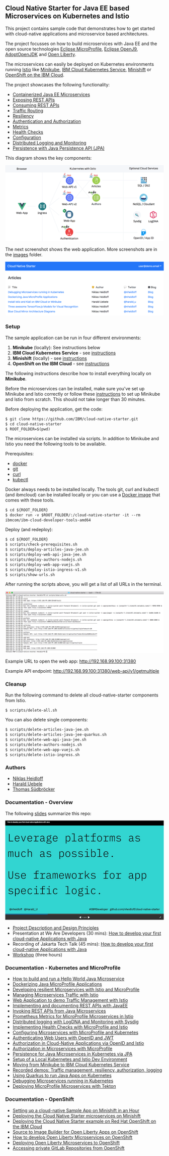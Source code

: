 ## Cloud Native Starter for Java EE based Microservices on Kubernetes and Istio

This project contains sample code that demonstrates how to get started with cloud-native applications and microservice based architectures. 

The project focusses on how to build microservices with Java EE and the open source technologies [Eclipse MicroProfile](https://microprofile.io/), [Eclipse OpenJ9](https://www.eclipse.org/openj9/), [AdoptOpenJDK](https://adoptopenjdk.net/) and [Open Liberty](https://openliberty.io/).

The microservices can easily be deployed on Kubernetes environments running [Istio](https://istio.io/) like [Minikube](https://kubernetes.io/docs/setup/minikube/), [IBM Cloud Kubernetes Service](https://www.ibm.com/cloud/container-service), [Minishift](https://docs.okd.io/latest/minishift/index.html) or [OpenShift on the IBM Cloud](https://cloud.ibm.com/docs/containers?topic=containers-openshift_tutorial).

The project showcases the following functionality:

* [Containerized Java EE Microservices](documentation/DemoJavaImage.md)
* [Exposing REST APIs](documentation/DemoExposeRESTAPIs.md)
* [Consuming REST APIs](documentation/DemoConsumeRESTAPIs.md)
* [Traffic Routing](documentation/DemoTrafficRouting.md)
* [Resiliency](documentation/DemoResiliency.md)
* [Authentication and Authorization](documentation/DemoAuthentication.md)
* [Metrics](documentation/DemoMetrics.md)
* [Health Checks](documentation/DemoHealthCheck.md)
* [Configuration](documentation/DemoConfiguration.md)
* [Distributed Logging and Monitoring](documentation/DemoDistributedLoggingMonitoring.md)
* [Persistence with Java Persistence API (JPA)](documentation/DemoJPA.md)

This diagram shows the key components:

<kbd><img src="images/architecture-2.png" /></kbd>

The next screenshot shows the web application. More screenshots are in the [images](images) folder.

<kbd><img src="images/web-app.png" /></kbd>


### Setup

The sample application can be run in four different environments:

1) **Minikube** (locally): See instructions below
2) **IBM Cloud Kubernetes Service** - see [instructions](documentation/IKSDeployment.md)
3) **Minishift** (locally) - see [instructions](documentation/MinishiftDeployment.md)
4) **OpenShift on the IBM Cloud** - see [instructions](documentation/OpenShiftIKSDeployment.md)

The following instructions describe how to install everything locally on **Minikube**.

Before the microservices can be installed, make sure you've set up Minikube and Istio correctly or follow these [instructions](documentation/SetupLocalEnvironment.md) to set up Minikube and Istio from scratch. This should not take longer than 30 minutes.

Before deploying the application, get the code:

```
$ git clone https://github.com/IBM/cloud-native-starter.git
$ cd cloud-native-starter
$ ROOT_FOLDER=$(pwd)
```

The microservices can be installed via scripts. In addition to Minikube and Istio you need the following tools to be available.

Prerequisites:

* [docker](https://docs.docker.com/install/)
* [git](https://git-scm.com/book/en/v2/Getting-Started-Installing-Git)
* [curl](https://curl.haxx.se/download.html)
* [kubectl](https://kubernetes.io/docs/tasks/tools/install-kubectl/)

Docker always needs to be installed locally. The tools git, curl and kubectl (and ibmcloud) can be installed locally or you can use a [Docker image](https://cloud.ibm.com/docs/cli?topic=cloud-cli-using-idt-from-docker) that comes with these tools.

```
$ cd ${ROOT_FOLDER}
$ docker run -v $ROOT_FOLDER/:/cloud-native-starter -it --rm ibmcom/ibm-cloud-developer-tools-amd64
```

Deploy (and redeploy):

```
$ cd ${ROOT_FOLDER}
$ scripts/check-prerequisites.sh
$ scripts/deploy-articles-java-jee.sh
$ scripts/deploy-web-api-java-jee.sh
$ scripts/deploy-authors-nodejs.sh
$ scripts/deploy-web-app-vuejs.sh
$ scripts/deploy-istio-ingress-v1.sh
$ scripts/show-urls.sh
```

After running the scripts above, you will get a list of all URLs in the terminal.

<kbd><img src="images/urls.png" /></kbd>

Example URL to open the web app: http://192.168.99.100:31380

Example API endpoint: http://192.168.99.100:31380/web-api/v1/getmultiple

### Cleanup

Run the following command to delete all cloud-native-starter components from Istio.

```
$ scripts/delete-all.sh
```

You can also delete single components:

```
$ scripts/delete-articles-java-jee.sh
$ scripts/delete-articles-java-jee-quarkus.sh
$ scripts/delete-web-api-java-jee.sh
$ scripts/delete-authors-nodejs.sh
$ scripts/delete-web-app-vuejs.sh
$ scripts/delete-istio-ingress.sh
```

### Authors

* [Niklas Heidloff](https://twitter.com/nheidloff)
* [Harald Uebele](https://twitter.com/harald_u)
* [Thomas Südbröcker](https://twitter.com/tsuedbroecker)


### Documentation - Overview

The following [slides](https://github.com/nheidloff/cloud-native-starter/blob/master/documentation/OneHourTalk.pdf) summarize this repo:

[![Slides](images/slides.png)](documentation/OneHourTalk.pdf)

* [Project Description and Design Principles](http://heidloff.net/article/example-java-app-cloud-kubernetes)
* Presentation at We Are Developers (30 mins): [How to develop your first cloud-native Applications with Java](http://heidloff.net/recording-of-talk-how-to-develop-your-first-cloud-native-applications-with-java/)
* Recording of Jakarta Tech Talk (45 mins): [How to develop your first cloud-native Applications with Java](http://heidloff.net/article/recording-jakarta-tech-talk-how-to-develop-microservices/)
* [Workshop](https://github.com/IBM/cloud-native-starter/tree/master/workshop) (three hours)


### Documentation - Kubernetes and MicroProfile

* [How to build and run a Hello World Java Microservice](http://heidloff.net/article/how-to-build-and-run-a-hello-world-java-microservice/)
* [Dockerizing Java MicroProfile Applications](http://heidloff.net/article/dockerizing-container-java-microprofile)
* [Developing resilient Microservices with Istio and MicroProfile](http://heidloff.net/article/resiliency-microservice-microprofile-java-istio)
* [Managing Microservices Traffic with Istio](https://haralduebele.blog/2019/03/11/managing-microservices-traffic-with-istio/)
* [Web Application to demo Traffic Management with Istio](http://heidloff.net/article/sample-app-manage-microservices-traffic-istio)
* [Implementing and documenting REST APIs with JavaEE](http://heidloff.net/article/rest-apis-microprofile-javaee-jaxrs)
* [Invoking REST APIs from Java Microservices](http://heidloff.net/invoke-rest-apis-java-microprofile-microservice)
* [Prometheus Metrics for MicroProfile Microservices in Istio](http://heidloff.net/article/prometheus-metrics-microprofile-microservices-istio/)
* [Distributed logging with LogDNA and Monitoring with Sysdig](https://haralduebele.blog/2019/04/08/whats-going-on-in-my-cluster/)
* [Implementing Health Checks with MicroProfile and Istio](http://heidloff.net/article/implementing-health-checks-microprofile-istio)
* [Configuring Microservices with MicroProfile and Kubernetes](http://heidloff.net/article/configuring-java-microservices-microprofile-kubernetes/)
* [Authenticating Web Users with OpenID and JWT](http://heidloff.net/article/authenticating-web-users-openid-connect-jwt/)
* [Authorization in Cloud-Native Applications via OpenID and Istio](http://heidloff.net/article/authentication-authorization-openid-connect-istio)
* [Authorization in Microservices with MicroProfile](http://heidloff.net/article/authorization-microservices-java-microprofile/)
* [Persistence for Java Microservices in Kubernetes via JPA](http://heidloff.net/article/persistence-java-microservices-kubernetes-jpa/)
* [Setup of a Local Kubernetes and Istio Dev Environment](http://heidloff.net/article/setup-local-development-kubernetes-istio)
* [Moving from Minikube to IBM Cloud Kubernetes Service](https://haralduebele.blog/2019/04/04/moving-from-minikube-to-ibm-cloud-kubernetes-service/)
* [Recorded demos: Traffic management, resiliency, authorization, logging](http://heidloff.net/article/how-to-develop-your-first-cloud-native-applications-with-java/)
* [Using Quarkus to run Java Apps on Kubernetes](http://heidloff.net/article/quarkus-javaee-microprofile-kubernetes)
* [Debugging Microservices running in Kubernetes](http://heidloff.net/article/debugging-microservices-kubernetes)
* [Deploying MicroProfile Microservices with Tekton](http://heidloff.net/article/deploying-microprofile-microservices-tekton/)


### Documentation - OpenShift

* [Setting up a cloud-native Sample App on Minishift in an Hour](http://heidloff.net/article/setup-cloud-native-sample-app-minishift/)
* [Deploying the Cloud Native Starter microservices on Minishift](https://haralduebele.blog/2019/07/03/deploying-the-cloud-native-starter-microservices-on-minishift/)
* [Deploying the Cloud Native Starter example on Red Hat OpenShift on the IBM Cloud](https://haralduebele.blog/2019/07/10/deploying-the-cloud-native-starter-example-on-red-hat-openshift-on-the-ibm-cloud/)
* [Source to Image Builder for Open Liberty Apps on OpenShift](http://heidloff.net/article/source-to-image-builder-open-liberty-openshift/)
* [How to develop Open Liberty Microservices on OpenShift](http://heidloff.net/article/how-to-develop-open-liberty-microservices-openshift/)
* [Deploying Open Liberty Microservices to OpenShift](http://heidloff.net/article/deploying-open-liberty-microservices-openshift/)
* [Accessing private GitLab Repositories from OpenShift](http://heidloff.net/article/accessing-private-gitlab-repositories-from-openshift/)
